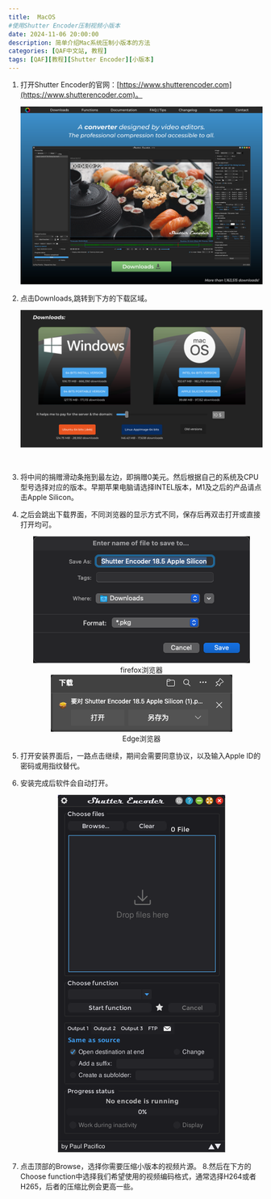 ```yaml
---
title:  MacOS
#使用Shutter Encoder压制视频小版本
date: 2024-11-06 20:00:00 
description: 简单介绍Mac系统压制小版本的方法
categories: [QAF中文站, 教程]
tags: [QAF][教程][Shutter Encoder][小版本]
---
```




1. 打开Shutter Encoder的官网：[https://www.shutterencoder.com](https://www.shutterencoder.com)。
   <br/>

   ![website](/assets/img/post/2024-11-06-how-to-compress-video-by-shutter-encoder/website.png)
    <br/>

2. 点击Downloads,跳转到下方的下载区域。
   <br/>

    ![downloads](/assets/img/post/2024-11-06-how-to-compress-video-by-shutter-encoder/downloads.png)

    <br/>
3. 将中间的捐赠滑动条拖到最左边，即捐赠0美元。然后根据自己的系统及CPU型号选择对应的版本。早期苹果电脑请选择INTEL版本，M1及之后的产品请点击Apple Silicon。
4. 之后会跳出下载界面，不同浏览器的显示方式不同，保存后再双击打开或直接打开均可。
   <center><img src="/assets/img/post/2024-11-06-how-to-compress-video-by-shutter-encoder/versions.png" alt="Firefox浏览器下载界面"><figcaption>firefox浏览器</figcaption></center>

    <center><img src="/assets/img/post/2024-11-06-how-to-compress-video-by-shutter-encoder/versions2.png" alt="Edge浏览器下载界面"><figcaption>Edge浏览器</figcaption></center>
5. 打开安装界面后，一路点击继续，期间会需要同意协议，以及输入Apple ID的密码或用指纹替代。
6. 安装完成后软件会自动打开。
   <center><img src="/assets/img/post/2024-11-06-how-to-compress-video-by-shutter-encoder/se1.png" alt="Shutter Encoder主界面"></center>
7. 点击顶部的Browse，选择你需要压缩小版本的视频片源。
8.然后在下方的Choose function中选择我们希望使用的视频编码格式，通常选择H264或者H265，后者的压缩比例会更高一些。

   


